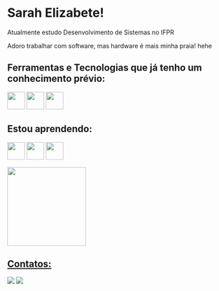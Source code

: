 # Sarah Elizabete!

Atualmente estudo Desenvolvimento de Sistemas no IFPR

Adoro trabalhar com software, mas hardware é mais minha praia! hehe

## Ferramentas e Tecnologias que já tenho um conhecimento prévio:

<img src="https://cdn.jsdelivr.net/gh/devicons/devicon/icons/bash/bash-original.svg" width="40" height="40"/> <img src="https://cdn.jsdelivr.net/gh/devicons/devicon/icons/arduino/arduino-original.svg" width="40" height="40"/> <img src="https://cdn.jsdelivr.net/gh/devicons/devicon/icons/c/c-original.svg" width="40" height="40"/>
          
## Estou aprendendo:

<img loading="lazy" src="https://cdn.jsdelivr.net/gh/devicons/devicon/icons/java/java-original.svg" width="40" height="40"/> <img loading="lazy" src="https://cdn.jsdelivr.net/gh/devicons/devicon/icons/linux/linux-original.svg" width="40" height="40"/> <img loading="lazy" src="https://cdn.jsdelivr.net/gh/devicons/devicon/icons/php/php-original.svg" width="40" height="40"/> 
          

<div>
<a href="https://github.com/SarahElizabeteTDS">
<img loading="lazy" height="180em" src="https://github-readme-stats.vercel.app/api/top-langs/?username=SarahElizabeteTDS&layout=compact&langs_count=7&theme=dracula"/>
</div>

## Contatos:

<div>
<a href = "mailto:sarah.elizabete.tds2023@gmail.com"><img loading="lazy" src="https://img.shields.io/badge/Gmail-D14836?style=for-the-badge&logo=gmail&logoColor=white" target="_blank"></a>
<a href="https://www.linkedin.com/in/sarahelizabete" target="_blank"><img loading="lazy" src="https://img.shields.io/badge/-LinkedIn-%230077B5?style=for-the-badge&logo=linkedin&logoColor=white" target="_blank"></a>   
</div>


